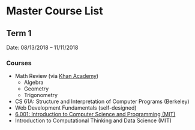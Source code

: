 # Master Course List

## Term 1

Date: 08/13/2018 &ndash; 11/11/2018

### Courses

- Math Review (via [Khan Academy](https://khanacademy.org))
  - Algebra
  - Geometry
  - Trigonometry
- CS 61A: Structure and Interpretation of Computer Programs (Berkeley)
- Web Development Fundamentals (self-designed)
- [6.001: Introduction to Computer Science and Programming (MIT)](./MIT_6.001)
- Introduction to Computational Thinking and Data Science (MIT)